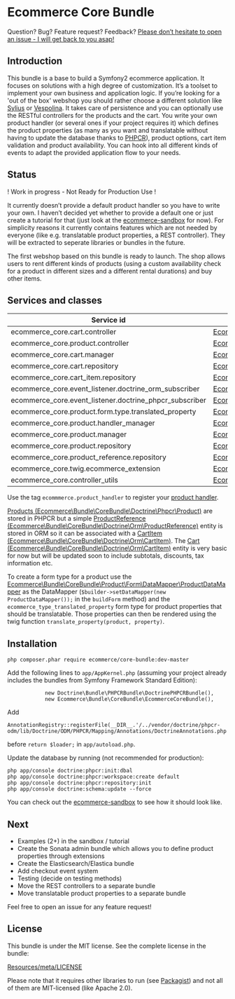 # Ecommerce Core Bundle

Question? Bug? Feature request? Feedback? [Please don’t hesitate to open an issue - I will get back to you asap!](https://github.com/ecommerce/EcommerceCoreBundle/issues)


## Introduction

This bundle is a base to build a Symfony2 ecommerce application. It focuses on solutions with a high degree of customization. It’s a toolset to implement your own business and application logic. If you’re looking for a 'out of the box' webshop you should rather choose a different solution like [Sylius](http://Sylius.org) or [Vespolina](https://github.com/vespolina). It takes care of persistence and you can optionally use the RESTful controllers for the products and the cart. You write your own product handler (or several ones if your project requires it) which defines the product properties (as many as you want and translatable without having to update the database thanks to [PHPCR](http://phpcr.github.io/)), product options, cart item validation and product availability. You can hook into all different kinds of events to adapt the provided application flow to your needs.



## Status

! Work in progress - Not Ready for Production Use !

It currently doesn’t provide a default product handler so you have to write your own. I haven’t decided yet whether to provide a default one or just create a tutorial for that (just look at the [ecommerce-sandbox](https://github.com/ecommerce/ecommerce-sandbox) for now). For simplicity reasons it currently contains features which are not needed by everyone (like e.g. translatable product properties, a REST controller). They will be extracted to seperate libraries or bundles in the future.

The first webshop based on this bundle is ready to launch. The shop allows users to rent different kinds of products (using a custom availability check for a product in different sizes and a different rental durations) and buy other items.


## Services and classes

Service id                                                     | Class
-------------------------------------------------------------- | ----------------------------------------------------------------------------------------------------------------------------------------------------------------------------------
ecommerce_core.cart.controller                                 | [Ecommerce\Bundle\CoreBundle\Controller\CartController](https://github.com/ecommerce/EcommerceCoreBundle/blob/master/Controller/CartController.php)
ecommerce_core.product.controller                              | [Ecommerce\Bundle\CoreBundle\Controller\ProductController](https://github.com/ecommerce/EcommerceCoreBundle/blob/master/Controller/ProductController.php)
ecommerce_core.cart.manager                                    | [Ecommerce\Bundle\CoreBundle\Cart\Manager](https://github.com/ecommerce/EcommerceCoreBundle/blob/master/Cart/Manager.php)
ecommerce_core.cart.repository                                 | [Ecommerce\Bundle\CoreBundle\Doctrine\Orm\CartRepository](https://github.com/ecommerce/EcommerceCoreBundle/blob/master/Doctrine/Orm/CartRepository.php)
ecommerce_core.cart_item.repository                            | [Ecommerce\Bundle\CoreBundle\Doctrine\Orm\CartItemRepository](https://github.com/ecommerce/EcommerceCoreBundle/blob/master/Doctrine/Orm/CartItemRepository.php)
ecommerce_core.event_listener.doctrine_orm_subscriber          | [Ecommerce\Bundle\CoreBundle\EventListener\DoctrineOrmSubscriber](https://github.com/ecommerce/EcommerceCoreBundle/blob/master/EventListener/DoctrineOrmSubscriber.php)
ecommerce_core.event_listener.doctrine_phpcr_subscriber        | [Ecommerce\Bundle\CoreBundle\EventListener\DoctrinePhpcrSubscriber](https://github.com/ecommerce/EcommerceCoreBundle/blob/master/EventListener/DoctrinePhpcrSubscriber.php)
ecommerce_core.product.form.type.translated_property           | [Ecommerce\Bundle\CoreBundle\Product\Form\Type\TranslatedPropertyType](https://github.com/ecommerce/EcommerceCoreBundle/blob/master/Product/Form/Type/TranslatedPropertyType.php)
ecommerce_core.product.handler_manager                         | [Ecommerce\Bundle\CoreBundle\Product\HandlerManager](https://github.com/ecommerce/EcommerceCoreBundle/blob/master/Product/HandlerManager.php)
ecommerce_core.product.manager                                 | [Ecommerce\Bundle\CoreBundle\Product\Manager](https://github.com/ecommerce/EcommerceCoreBundle/blob/master/Product/Manager.php)
ecommerce_core.product.repository                              | [Ecommerce\Bundle\CoreBundle\Doctrine\Phpcr\ProductRepository](https://github.com/ecommerce/EcommerceCoreBundle/blob/master/Doctrine/Phpcr/ProductRepository.php)
ecommerce_core.product_reference.repository                    | [Ecommerce\Bundle\CoreBundle\Doctrine\Orm\ProductReferenceRepository](https://github.com/ecommerce/EcommerceCoreBundle/blob/master/Doctrine/Orm/ProductReferenceRepository.php)
ecommerce_core.twig.ecommerce_extension                        | [Ecommerce\Bundle\CoreBundle\Twig\EcommerceExtension](https://github.com/ecommerce/EcommerceCoreBundle/blob/master/Twig/EcommerceExtension.php)
ecommerce_core.controller_utils                                | [Ecommerce\Bundle\CoreBundle\Util\ControllerUtils](https://github.com/ecommerce/EcommerceCoreBundle/blob/master/Util/ControllerUtils.php)

Use the tag ``ecommmerce.product_handler`` to register your [product handler](https://github.com/ecommerce/EcommerceCoreBundle/blob/master/Product/ProductHandlerInterface.php).

[Products (Ecommerce\Bundle\CoreBundle\Doctrine\Phpcr\Product)](https://github.com/ecommerce/EcommerceCoreBundle/blob/master/Doctrine/Phpcr/Product.php) are stored in PHPCR but a simple [ProductReference (Ecommerce\Bundle\CoreBundle\Doctrine\Orm\ProductReference)](https://github.com/ecommerce/EcommerceCoreBundle/blob/master/Doctrine/Orm/ProductReference.php) entity is stored in ORM so it can be associated with a [CartItem (Ecommerce\Bundle\CoreBundle\Doctrine\Orm\CartItem)](https://github.com/ecommerce/EcommerceCoreBundle/blob/master/Doctrine/Orm/CartItem.php). The [Cart (Ecommerce\Bundle\CoreBundle\Doctrine\Orm\CartItem)](https://github.com/ecommerce/EcommerceCoreBundle/blob/master/Doctrine/Orm/Cart.php) entity is very basic for now but will be updated soon to include subtotals, discounts, tax information etc.

To create a form type for a product use the 
[Ecommerce\Bundle\CoreBundle\Product\Form\DataMapper\ProductDataMapper](https://github.com/ecommerce/EcommerceCoreBundle/blob/master/Product/Form/DataMapper/ProductDataMapper.php) as the DataMapper (``$builder->setDataMapper(new ProductDataMapper());`` in the ``buildForm`` method) and the ``ecommerce_type_translated_property`` form type for product properties that should be translatable. Those properties can then be rendered using the twig function ``translate_property(product, property)``.



## Installation


    php composer.phar require ecommerce/core-bundle:dev-master

Add the following lines to ```app/AppKernel.php``` (assuming your project already includes the bundles from Symfony Framework Standard Edition):

                new Doctrine\Bundle\PHPCRBundle\DoctrinePHPCRBundle(),
                new Ecommerce\Bundle\CoreBundle\EcommerceCoreBundle(),

Add

    AnnotationRegistry::registerFile(__DIR__.'/../vendor/doctrine/phpcr-odm/lib/Doctrine/ODM/PHPCR/Mapping/Annotations/DoctrineAnnotations.php');

before ``return $loader;`` in ```app/autoload.php```. 


Update the database by running (not recommended for production):

    php app/console doctrine:phpcr:init:dbal
    php app/console doctrine:phpcr:workspace:create default
    php app/console doctrine:phpcr:repository:init
    php app/console doctrine:schema:update --force

You can check out the [ecommerce-sandbox](https://github.com/ecommerce/ecommerce-sandbox) to see how it should look like.


## Next

- Examples (2+) in the sandbox / tutorial
- Create the Sonata admin bundle which allows you to define product properties through extensions
- Create the Elasticsearch/Elastica bundle
- Add checkout event system
- Testing (decide on testing methods)
- Move the REST controllers to a separate bundle
- Move translatable product properties to a separate bundle

Feel free to open an issue for any feature request!



## License

This bundle is under the MIT license. See the complete license in the bundle:

[Resources/meta/LICENSE](https://github.com/ecommerce/EcommerceCoreBundle/blob/master/Resources/meta/LICENSE)


Please note that it requires other libraries to run (see [Packagist](https://packagist.org/packages/ecommerce/core-bundle)) and not all of them are MIT-licensed (like Apache 2.0).
